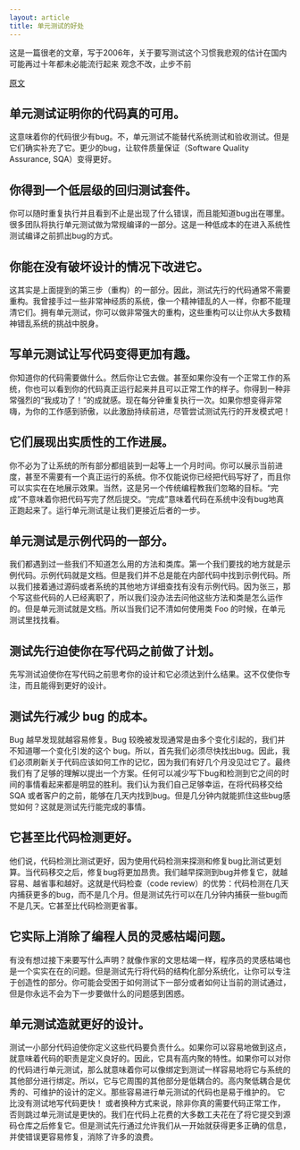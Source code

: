 ```yaml
---
layout: article
title: 单元测试的好处
---
```

这是一篇很老的文章，写于2006年，关于要写测试这个习惯我悲观的估计在国内可能再过十年都未必能流行起来
观念不改，止步不前


[原文](http://sd.jtimothyking.com/2006/07/11/twelve-benefits-of-writing-unit-tests-first/)


## 单元测试证明你的代码真的可用。 

这意味着你的代码很少有bug。不，单元测试不能替代系统测试和验收测试。但是它们确实补充了它。更少的bug，让软件质量保证（Software Quality Assurance, SQA）变得更好。

## 你得到一个低层级的回归测试套件。

你可以随时重复执行并且看到不止是出现了什么错误，而且能知道bug出在哪里。很多团队将执行单元测试做为常规编译的一部分。这是一种低成本的在进入系统性测试编译之前抓出bug的方式。

## 你能在没有破坏设计的情况下改进它。 

这其实是上面提到的第三步（重构）的一部分。因此，测试先行的代码通常不需要重构。我曾接手过一些非常神经质的系统，像一个精神错乱的人一样，你都不能理清它们。拥有单元测试，你可以做非常强大的重构，这些重构可以让你从大多数精神错乱系统的挑战中脱身。

## 写单元测试让写代码变得更加有趣。 

你知道你的代码需要做什么。然后你让它去做。甚至如果你没有一个正常工作的系统，你也可以看到你的代码真正运行起来并且可以正常工作的样子。你得到一种非常强烈的“我成功了！”的成就感。现在每分钟重复执行一次。如果你想变得非常嗨，为你的工作感到骄傲，以此激励持续前进，尽管尝试测试先行的开发模式吧！

## 它们展现出实质性的工作进展。 

你不必为了让系统的所有部分都组装到一起等上一个月时间。你可以展示当前进度，甚至不需要有一个真正运行的系统。你不仅能说你已经把代码写好了，而且你可以实实在在地展示效果。当然，这是另一个传统编程教我们忽略的目标。“完成”不意味着你把代码写完了然后提交。“完成”意味着代码在系统中没有bug地真正跑起来了。运行单元测试是让我们更接近后者的一步。

## 单元测试是示例代码的一部分。

我们都遇到过一些我们不知道怎么用的方法和类库。第一个我们要找的地方就是示例代码。示例代码就是文档。但是我们并不总是能在内部代码中找到示例代码。所以我们接着通过源码或者系统的其他地方详细查找有没有示例代码。因为张三，那个写这些代码的人已经离职了，所以我们没办法去问他这些方法和类是怎么运作的。但是单元测试就是文档。所以当我们记不清如何使用类 Foo 的时候，在单元测试里找找看。

## 测试先行迫使你在写代码之前做了计划。
 
先写测试迫使你在写代码之前思考你的设计和它必须达到什么结果。这不仅使你专注，而且能得到更好的设计。

## 测试先行减少 bug 的成本。 

Bug 越早发现就越容易修复。Bug 较晚被发现通常是由多个变化引起的，我们并不知道哪一个变化引发的这个 bug。所以，首先我们必须尽快找出bug。因此，我们必须刷新关于代码应该如何工作的记忆，因为我们有好几个月没见过它了。最终我们有了足够的理解以提出一个方案。任何可以减少写下bug和检测到它之间的时间的事情看起来都是明显的胜利。我们认为我们自己足够幸运，在将代码移交给 SQA 或者客户的之前，能够在几天内找到bug。但是几分钟内就能抓住这些bug感觉如何？这就是测试先行能完成的事情。

## 它甚至比代码检测更好。 

他们说，代码检测比测试更好，因为使用代码检测来探测和修复bug比测试更划算。当代码移交之后，修复bug将更加昂贵。我们越早探测到bug并修复它，就越容易、越省事和越好。这就是代码检查（code review）的优势：代码检测在几天内捕获更多的bug，而不是几个月。但是测试先行可以在几分钟内捕获一些bug而不是几天。它甚至比代码检测更省事。

## 它实际上消除了编程人员的灵感枯竭问题。

有没有想过接下来要写什么声明？就像作家的文思枯竭一样，程序员的灵感枯竭也是一个实实在在的问题。但是测试先行将代码的结构化部分系统化，让你可以专注于创造性的部分。你可能会受困于如何测试下一部分或者如何让当前的测试通过，但是你永远不会为下一步要做什么的问题感到困惑。

## 单元测试造就更好的设计。 

测试一小部分代码迫使你定义这些代码要负责什么。如果你可以容易地做到这点，就意味着代码的职责是定义良好的。因此，它具有高内聚的特性。如果你可以对你的代码进行单元测试，那么就意味着你可以像绑定到测试一样容易地将它与系统的其他部分进行绑定。所以，它与它周围的其他部分是低耦合的。高内聚低耦合是优秀的、可维护的设计的定义。那些容易进行单元测试的代码也是易于维护的。
它比没有测试地写代码更快！ 或者换种方式来说，除非你真的需要代码正常工作，否则跳过单元测试是更快的。我们在代码上花费的大多数工夫花在了将它提交到源码仓库之后修复它。但是测试先行通过允许我们从一开始就获得更多正确的信息，并使错误更容易修复，消除了许多的浪费。
